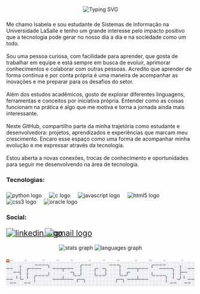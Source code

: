 <div align="center">
  <img src="https://readme-typing-svg.demolab.com?font=Fira+Code&weight=500&size=30&pause=1000&color=800080&center=true&vCenter=true&random=false&width=500&lines=Ol%C3%A1!+Sou+a+Isabela%F0%9F%91%8B" alt="Typing SVG">
</div>

###

<p align="left">Me chamo Isabela e sou estudante de Sistemas de Informação na Universidade LaSalle e tenho um grande interesse pelo impacto positivo que a tecnologia pode gerar no nosso dia a dia e na sociedade como um todo.<br><br>Sou uma pessoa curiosa, com facilidade para aprender, que gosta de trabalhar em equipe e está sempre em busca de evoluir, aprimorar conhecimentos e colaborar com outras pessoas. Acredito que aprender de forma contínua e por conta própria é uma maneira de acompanhar as inovações e me preparar para os desafios do setor.<br><br>Além dos estudos acadêmicos, gosto de explorar diferentes linguagens, ferramentas e conceitos por iniciativa própria. Entender como as coisas funcionam na prática é algo que me motiva e torna a jornada ainda mais interessante.<br><br>Neste GitHub, compartilho parte da minha trajetória como estudante e desenvolvedora: projetos, aprendizados e experiências que marcam meu crescimento. Encaro esse espaço como uma forma de acompanhar minha evolução e me expressar através da tecnologia.<br><br>Estou aberta a novas conexões, trocas de conhecimento e oportunidades para seguir me desenvolvendo na área de tecnologia.</p>

###

<h3 align="left">Tecnologias:</h3>

###

<div align="left">
  <img src="https://cdn.jsdelivr.net/gh/devicons/devicon/icons/python/python-original.svg" height="40" alt="python logo"  />
  <img width="12" />
  <img src="https://cdn.jsdelivr.net/gh/devicons/devicon/icons/c/c-original.svg" height="40" alt="c logo"  />
  <img width="12" />
  <img src="https://cdn.jsdelivr.net/gh/devicons/devicon/icons/javascript/javascript-original.svg" height="40" alt="javascript logo"  />
  <img width="12" />
  <img src="https://cdn.jsdelivr.net/gh/devicons/devicon/icons/html5/html5-original.svg" height="40" alt="html5 logo"  />
  <img width="12" />
  <img src="https://cdn.jsdelivr.net/gh/devicons/devicon/icons/css3/css3-original.svg" height="40" alt="css3 logo"  />
  <img width="12" />
  <img src="https://cdn.jsdelivr.net/gh/devicons/devicon/icons/oracle/oracle-original.svg" height="40" alt="oracle logo"  />
</div>

###

<h3 align="left">Social:</h3>

###

<div align="left">
  <a href="https://www.linkedin.com/in/isabela-rodrigues-silva" target="_blank">
    <img src="https://img.shields.io/static/v1?message=LinkedIn&logo=linkedin&label=&color=0077B5&logoColor=white&labelColor=&style=for-the-badge" 
         alt="linkedin logo" 
         style="transform: scale(1.5); transform-origin: left;" />
  </a>
  <a href="mailto:isabelarodriguessilva05@gmail.com" target="_blank">
    <img src="https://img.shields.io/static/v1?message=Gmail&logo=gmail&label=&color=D14836&logoColor=white&labelColor=&style=for-the-badge" 
         alt="gmail logo" 
         style="transform: scale(1.5); transform-origin: left;" />
  </a>
</div>

###

<div align="center">
  <img src="https://github-readme-stats.vercel.app/api?username=isabelardg&hide_title=false&hide_rank=false&show_icons=true&include_all_commits=true&count_private=true&disable_animations=false&theme=dracula&locale=en&hide_border=false&order=1" height="150" alt="stats graph"  />
  <img src="https://github-readme-stats.vercel.app/api/top-langs?username=isabelardg&locale=en&hide_title=false&layout=compact&card_width=320&langs_count=5&theme=dracula&hide_border=false&order=2" height="150" alt="languages graph"  />
</div>

###

<picture>
  <source media="(prefers-color-scheme: dark)" srcset="https://raw.githubusercontent.com/isabelardg/isabelardg/output/pacman-contribution-graph-dark.svg">
  <source media="(prefers-color-scheme: light)" srcset="https://raw.githubusercontent.com/isabelardg/isabelardg/output/pacman-contribution-graph.svg">
  <img alt="pacman contribution graph" src="https://raw.githubusercontent.com/isabelardg/isabelardg/output/pacman-contribution-graph.svg">
</picture>
